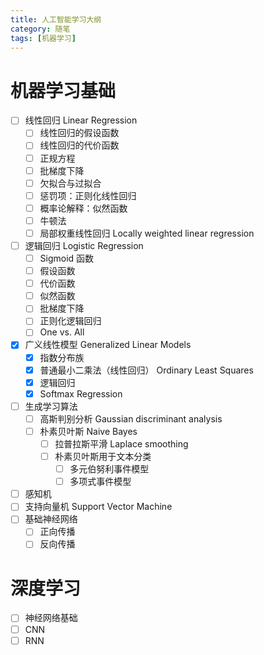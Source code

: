 ```yaml
---
title: 人工智能学习大纲
category: 随笔
tags: [机器学习]
---
```


# 机器学习基础

- [ ] 线性回归 Linear Regression
  - [ ] 线性回归的假设函数
  - [ ] 线性回归的代价函数
  - [ ] 正规方程
  - [ ] 批梯度下降
  - [ ] 欠拟合与过拟合
  - [ ] 惩罚项：正则化线性回归
  - [ ] 概率论解释：似然函数
  - [ ] 牛顿法
  - [ ] 局部权重线性回归 Locally weighted linear regression
- [ ] 逻辑回归 Logistic Regression
  - [ ] Sigmoid 函数
  - [ ] 假设函数
  - [ ] 代价函数
  - [ ] 似然函数
  - [ ] 批梯度下降
  - [ ] 正则化逻辑回归
  - [ ] One vs. All
- [x] 广义线性模型 Generalized Linear Models
  - [x] 指数分布族
  - [x] 普通最小二乘法（线性回归） Ordinary Least Squares
  - [x] 逻辑回归
  - [x] Softmax Regression
- [ ] 生成学习算法
  - [ ] 高斯判别分析 Gaussian discriminant analysis
  - [ ] 朴素贝叶斯 Naive Bayes
    - [ ] 拉普拉斯平滑 Laplace smoothing
    - [ ] 朴素贝叶斯用于文本分类
      - [ ] 多元伯努利事件模型
      - [ ] 多项式事件模型
- [ ] 感知机
- [ ] 支持向量机 Support Vector Machine
- [ ] 基础神经网络
  - [ ] 正向传播
  - [ ] 反向传播

# 深度学习

- [ ] 神经网络基础
- [ ] CNN
- [ ] RNN